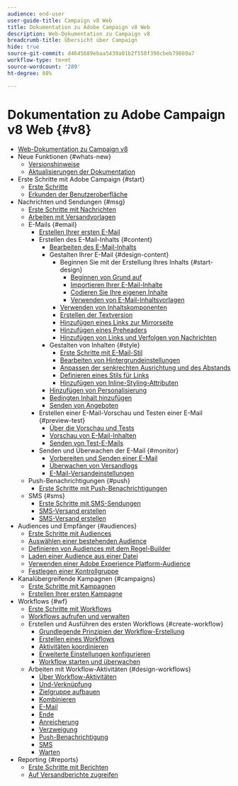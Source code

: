 ```yaml
---
audience: end-user
user-guide-title: Campaign v8 Web
title: Dokumentation zu Adobe Campaign v8 Web
description: Web-Dokumentation zu Campaign v8
breadcrumb-title: Übersicht über Campaign
hide: true
source-git-commit: d4645689ebaa5439a01b2f558f398cbeb79089a7
workflow-type: tm+mt
source-wordcount: '289'
ht-degree: 88%

---
```



# Dokumentation zu Adobe Campaign v8 Web {#v8}

+ [Web-Dokumentation zu Campaign v8](campaign-web-home.md)
+ Neue Funktionen {#whats-new}
   + [Versionshinweise](rn/release-notes.md)
   + [Aktualisierungen der Dokumentation](rn/documentation-updates.md)
+ Erste Schritte mit Adobe Campaign {#start}
   + [Erste Schritte](get-started/get-started.md)
   + [Erkunden der Benutzeroberfläche](get-started/user-interface.md)
+ Nachrichten und Sendungen {#msg}
   + [Erste Schritte mit Nachrichten](email/gs-messages.md)
   + [Arbeiten mit Versandvorlagen](email/delivery-template.md)
   + E-Mails {#email}
      + [Erstellen Ihrer ersten E-Mail](email/create-email.md)
      + Erstellen des E-Mail-Inhalts {#content}
         + [Bearbeiten des E-Mail-Inhalts](content/edit-content.md)
         + Gestalten Ihrer E-Mail {#design-content}
            + Beginnen Sie mit der Erstellung Ihres Inhalts {#start-design}
               + [Beginnen von Grund auf ](content/create-email-content.md)
               + [Importieren Ihrer E-Mail-Inhalte](content/existing-content.md)
               + [Codieren Sie Ihre eigenen Inhalte](content/code-content.md)
               + [Verwenden von E-Mail-Inhaltsvorlagen](content/email-templates.md)
            + [Verwenden von Inhaltskomponenten](content/content-components.md)
            + [Erstellen der Textversion](content/text-version-email.md)
            + [Hinzufügen eines Links zur Mirrorseite](content/mirror-page.md)
            + [Hinzufügen eines Preheaders](content/preheader.md)
            + [Hinzufügen von Links und Verfolgen von Nachrichten](content/message-tracking.md)
         + Gestalten von Inhalten {#style}
            + [Erste Schritte mit E-Mail-Stil](content/get-started-email-style.md)
            + [Bearbeiten von Hintergrundeinstellungen](content/backgrounds.md)
            + [Anpassen der senkrechten Ausrichtung und des Abstands](content/alignment-and-padding.md)
            + [Definieren eines Stils für Links](content/styling-links.md)
            + [Hinzufügen von Inline-Styling-Attributen](content/inline-styling.md)
         + [Hinzufügen von Personalisierung](personalization/personalize.md)
         + [Bedingten Inhalt hinzufügen](personalization/conditions.md)
         + [Senden von Angeboten](content/offers.md)
      + Erstellen einer E-Mail-Vorschau und Testen einer E-Mail {#preview-test}
         + [Über die Vorschau und Tests](preview-test/preview-test.md)
         + [Vorschau von E-Mail-Inhalten](preview-test/preview-content.md)
         + [Senden von Test-E-Mails](preview-test/proofs.md)
      + Senden und Überwachen der E-Mail {#monitor}
         + [Vorbereiten und Senden einer E-Mail](monitor/prepare-send.md)
         + [Überwachen von Versandlogs](monitor/delivery-logs.md)
         + [E-Mail-Versandeinstellungen](advanced-settings/delivery-settings.md)
   + Push-Benachrichtigungen {#push}
      + [Erste Schritte mit Push-Benachrichtigungen](push/gs-push.md)
   + SMS {#sms}
      + [Erste Schritte mit SMS-Sendungen](sms/gs-sms.md)
      + [SMS-Versand erstellen](sms/create-sms.md)
      + [SMS-Versand erstellen ](sms/content-sms.md)
+ Audiences und Empfänger {#audiences}
   + [Erste Schritte mit Audiences](audience/about-audiences.md)
   + [Auswählen einer bestehenden Audience](audience/add-audience.md)
   + [Definieren von Audiences mit dem Regel-Builder](audience/segment-builder.md)
   + [Laden einer Audience aus einer Datei](audience/file-audience.md)
   + [Verwenden einer Adobe Experience Platform-Audience](audience/aep-audience.md)
   + [Festlegen einer Kontrollgruppe](audience/control-group.md)
+ Kanalübergreifende Kampagnen {#campaigns}
   + [Erste Schritte mit Kampagnen](campaigns/gs-campaigns.md)
   + [Erstellen Ihrer ersten Kampagne](campaigns/create-campaigns.md)
+ Workflows {#wf}
   + [Erste Schritte mit Workflows](workflows/gs-workflows.md)
   + [Workflows aufrufen und verwalten](workflows/access-monitor.md)
   + Erstellen und Ausführen des ersten Workflows {#create-workflow}
      + [Grundlegende Prinzipien der Workflow-Erstellung](workflows/gs-workflow-creation.md)
      + [Erstellen eines Workflows](workflows/create-workflow.md)
      + [Aktivitäten koordinieren](workflows/orchestrate-activities.md)
      + [Erweiterte Einstellungen konfigurieren](workflows/workflow-settings.md)
      + [Workflow starten und überwachen](workflows/start-monitor-workflows.md)
   + Arbeiten mit Workflow-Aktivitäten {#design-workflows}
      + [Über Workflow-Aktivitäten](workflows/activities/about-activities.md)
      + [Und-Verknüpfung](workflows/activities/and-join.md)
      + [Zielgruppe aufbauen](workflows/activities/build-audience.md)
      + [Kombinieren](workflows/activities/combine.md)
      + [E-Mail](workflows/activities/email.md)
      + [Ende](workflows/activities/end.md)
      + [Anreicherung](workflows/activities/enrichment.md)
      + [Verzweigung](workflows/activities/fork.md)
      + [Push-Benachrichtigung](workflows/activities/push.md)
      + [SMS](workflows/activities/sms.md)
      + [Warten](workflows/activities/wait.md)
+ Reporting {#reports}
   + [Erste Schritte mit Berichten](reporting/gs-reports.md)
   + [Auf Versandberichte zugreifen](reporting/delivery-reports.md)


